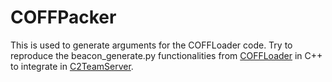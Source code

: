 # COFFPacker 

This is used to generate arguments for the COFFLoader code.
Try to reproduce the beacon_generate.py functionalities from [COFFLoader](https://github.com/trustedsec/COFFLoader) in C++ to integrate in [C2TeamServer](https://github.com/maxDcb/C2TeamServer).

